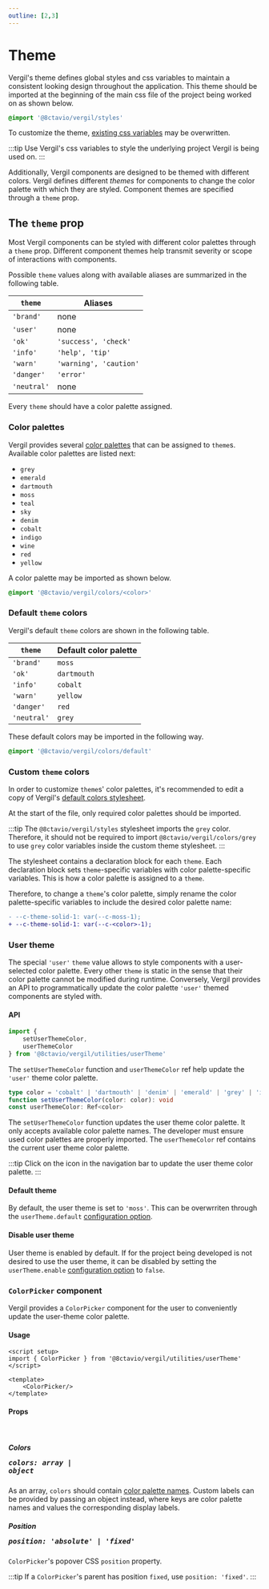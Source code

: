```yaml
---
outline: [2,3]
---
```


<script setup>
import { Icon } from '@8ctavio/vergil/components'
import { ColorPicker } from '@8ctavio/vergil/utilities/userTheme'
</script>

# Theme

Vergil's theme defines global styles and css variables to maintain a consistent looking design throughout the application. This theme should be imported at the beginning of the main css file of the project being worked on as shown below.

```css
@import '@8ctavio/vergil/styles'
```

To customize the theme, [existing css variables](https://github.com/8ctavio/vergil/blob/main/packages/core/styles/main.css) may be overwritten.

:::tip
Use Vergil's css variables to style the underlying project Vergil is being used on.
:::

Additionally, Vergil components are designed to be themed with different colors. Vergil defines different *themes* for components to change the color palette with which they are styled. Component themes are specified through a `theme` prop.

## The `theme` prop

Most Vergil components can be styled with different color palettes through a `theme` prop. Different component themes help transmit severity or scope of interactions with components.

Possible `theme` values along with available aliases are summarized in the following table.

| `theme` | Aliases |
| ------- | ------- |
| `'brand'` | none |
| `'user'` | none |
| `'ok'` | `'success', 'check'` |
| `'info'` | `'help', 'tip'` |
| `'warn'` | `'warning', 'caution'` |
| `'danger'` | `'error'` |
| `'neutral'` | none |

Every `theme` should have a color palette assigned.

### Color palettes

Vergil provides several [color palettes](https://github.com/8ctavio/vergil/tree/main/packages/core/styles/colors) that can be assigned to `theme`s. Available color palettes are listed next:

- `grey`
- `emerald`
- `dartmouth`
- `moss`
- `teal`
- `sky`
- `denim`
- `cobalt`
- `indigo`
- `wine`
- `red`
- `yellow`

A color palette may be imported as shown below.

```css
@import '@8ctavio/vergil/colors/<color>'
```

### Default `theme` colors

Vergil's default `theme` colors are shown in the following table.

| `theme` | Default color palette |
| ------- | ------- |
| `'brand'` | `moss` |
| `'ok'` | `dartmouth` |
| `'info'` | `cobalt` |
| `'warn'` | `yellow` |
| `'danger'` | `red` |
| `'neutral'` | `grey` |

These default colors may be imported in the following way.

```css
@import '@8ctavio/vergil/colors/default'
```

### Custom `theme` colors

In order to customize `theme`s' color palettes, it's recommended to edit a copy of Vergil's [default colors stylesheet](https://github.com/8ctavio/vergil/blob/main/packages/core/styles/default.css).

At the start of the file, only required color palettes should be imported.

:::tip
The `@8ctavio/vergil/styles` stylesheet imports the `grey` color. Therefore, it should not be required to import `@8ctavio/vergil/colors/grey` to use `grey` color variables inside the custom theme stylesheet.
:::

The stylesheet contains a declaration block for each `theme`. Each declaration block sets `theme`-specific variables with color palette-specific variables. This is how a color palette is assigned to a `theme`.

Therefore, to change a `theme`'s color palette, simply rename the color palette-specific variables to include the desired color palette name:

```diff
- --c-theme-solid-1: var(--c-moss-1);
+ --c-theme-solid-1: var(--c-<color>-1);
```

### User theme

The special `'user'` `theme` value allows to style components with a user-selected color palette. Every other `theme` is static in the sense that their color palette cannot be modified during runtime. Conversely, Vergil provides an API to programmatically update the color palette `'user'` themed components are styled with.

#### API

```js
import {
    setUserThemeColor,
    userThemeColor
} from '@8ctavio/vergil/utilities/userTheme'
```

The `setUserThemeColor` function and `userThemeColor` ref help update the `'user'` theme color palette.

```ts
type color = 'cobalt' | 'dartmouth' | 'denim' | 'emerald' | 'grey' | 'indigo' | 'moss' | 'red' | 'sky' | 'teal' | 'wine' | 'yellow'
function setUserThemeColor(color: color): void
const userThemeColor: Ref<color>
```

The `setUserThemeColor` function updates the user theme color palette. It only accepts available color palette names. The developer must ensure used color palettes are properly imported. The `userThemeColor` ref contains the current user theme color palette.

:::tip
Click on the <Icon code="style"/> icon in the navigation bar to update the user theme color palette.
:::

#### Default theme

By default, the user theme is set to `'moss'`. This can be overwrriten through the `userTheme.default` [configuration option](/configuration).

#### Disable user theme

User theme is enabled by default. If for the project being developed is not desired to use the user theme, it can be disabled by setting the `userTheme.enable` [configuration option](/configuration) to `false`.

### `ColorPicker` component

Vergil provides a `ColorPicker` component for the user to conveniently update the user-theme color palette.

#### Usage

```vue
<script setup>
import { ColorPicker } from '@8ctavio/vergil/utilities/userTheme'
</script>

<template>
    <ColorPicker/>
</template>
```

<Demo>
    <ColorPicker/>
</Demo>

#### Props

<br>

##### Colors <Badge><pre>colors: array | object</pre></Badge>

As an array, `colors` should contain [color palette names](#color-palettes). Custom labels can be provided by passing an object instead, where keys are color palette names and values the corresponding display labels.

##### Position <Badge><pre>position: 'absolute' | 'fixed'</pre></Badge>

`ColorPicker`'s popover CSS `position` property.

:::tip
If a `ColorPicker`'s parent has position `fixed`, use `position: 'fixed'`.
:::

<style scoped>
.icon {
    display: inline-block;
    padding: 0 5px;
    font-size: 1.2em;
    color: var(--c-moss-1);
}
</style>